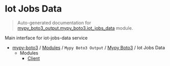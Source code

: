 # Iot Jobs Data

> Auto-generated documentation for [mypy_boto3_output.mypy_boto3.iot_jobs_data](https://github.com/vemel/mypy_boto3/blob/master/mypy_boto3_output/mypy_boto3/iot_jobs_data/__init__.py) module.

Main interface for iot-jobs-data service

- [mypy-boto3](../../../README.md#mypy_boto3) / [Modules](../../../MODULES.md#mypy-boto3-modules) / `Mypy Boto3 Output` / [Mypy Boto3](../index.md#mypy-boto3) / Iot Jobs Data
    - Modules
        - [Client](client.md#client)
